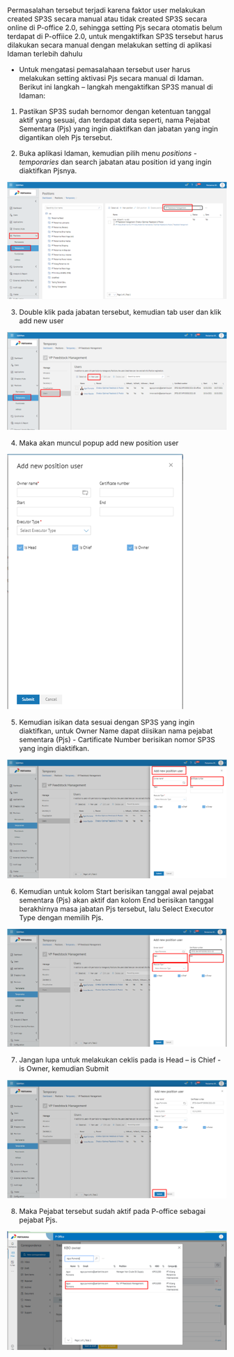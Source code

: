 <font size="3">

Permasalahan tersebut terjadi karena faktor user melakukan created SP3S secara manual atau tidak created SP3S secara online di P-office 2.0, sehingga setting Pjs secara otomatis belum terdapat di P-offiice 2.0, untuk mengaktifkan SP3S tersebut harus dilakukan secara manual dengan melakukan setting di aplikasi Idaman terlebih dahulu

- Untuk mengatasi pemasalahaan tersebut user harus melakukan setting aktivasi Pjs secara manual di Idaman. Berikut ini langkah – langkah mengaktifkan SP3S manual di Idaman: 

1. Pastikan SP3S sudah bernomor dengan ketentuan tanggal aktif yang sesuai, dan terdapat data seperti, nama Pejabat Sementara (Pjs) yang ingin diaktifkan dan jabatan yang ingin digantikan oleh Pjs tersebut.

2. Buka aplikasi Idaman, kemudian pilih menu *positions - temporaries* dan search jabatan atau position id yang ingin diaktifkan Pjsnya. 

![gambar](FAQ/01MASM.png)

3.	Double klik pada jabatan tersebut, kemudian tab user dan klik add new user

![gambar](FAQ/02MASM.png)

4.	Maka akan muncul popup add new position user

![gambar](FAQ/03MASM.png)

5.	Kemudian isikan data sesuai dengan SP3S yang ingin diaktifkan, untuk Owner Name dapat diisikan nama pejabat sementara (Pjs) - Cartificate Number berisikan nomor SP3S yang ingin diaktifkan.

![gambar](FAQ/04MASM.png)

6.	Kemudian untuk kolom Start berisikan tanggal awal pejabat sementara (Pjs) akan aktif dan kolom End berisikan tanggal berakhirnya masa jabatan Pjs tersebut, lalu Select Executor Type dengan memilih Pjs.

![gambar](FAQ/05MASM.png)

7.	Jangan lupa untuk melakukan ceklis pada is Head – is Chief - is Owner, kemudian Submit

![gambar](FAQ/06MASM.png)

8.	Maka Pejabat tersebut sudah aktif pada P-office sebagai pejabat Pjs.

![gambar](FAQ/07MASM.png)
